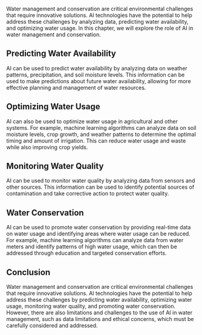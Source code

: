 

Water management and conservation are critical environmental challenges that require innovative solutions. AI technologies have the potential to help address these challenges by analyzing data, predicting water availability, and optimizing water usage. In this chapter, we will explore the role of AI in water management and conservation.

Predicting Water Availability
-----------------------------

AI can be used to predict water availability by analyzing data on weather patterns, precipitation, and soil moisture levels. This information can be used to make predictions about future water availability, allowing for more effective planning and management of water resources.

Optimizing Water Usage
----------------------

AI can also be used to optimize water usage in agricultural and other systems. For example, machine learning algorithms can analyze data on soil moisture levels, crop growth, and weather patterns to determine the optimal timing and amount of irrigation. This can reduce water usage and waste while also improving crop yields.

Monitoring Water Quality
------------------------

AI can be used to monitor water quality by analyzing data from sensors and other sources. This information can be used to identify potential sources of contamination and take corrective action to protect water quality.

Water Conservation
------------------

AI can be used to promote water conservation by providing real-time data on water usage and identifying areas where water usage can be reduced. For example, machine learning algorithms can analyze data from water meters and identify patterns of high water usage, which can then be addressed through education and targeted conservation efforts.

Conclusion
----------

Water management and conservation are critical environmental challenges that require innovative solutions. AI technologies have the potential to help address these challenges by predicting water availability, optimizing water usage, monitoring water quality, and promoting water conservation. However, there are also limitations and challenges to the use of AI in water management, such as data limitations and ethical concerns, which must be carefully considered and addressed.
